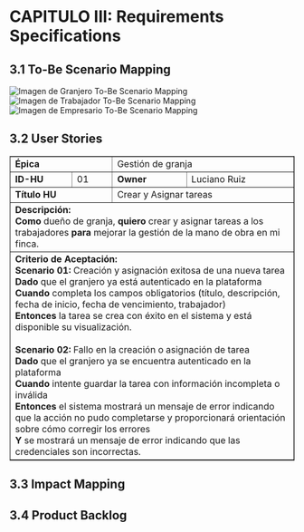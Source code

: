 # CAPITULO III: Requirements Specifications

## 3.1 To-Be Scenario Mapping
![Imagen de Granjero To-Be Scenario Mapping](https://i.postimg.cc/52VS1CqV/To-Be-Scenario-Mapping-Granjero.jpg)
![Imagen de Trabajador To-Be Scenario Mapping](https://i.postimg.cc/wT0JLmcg/To-Be-Scenario-Mapping-Trabajadores.jpg)
![Imagen de Empresario To-Be Scenario Mapping](https://i.postimg.cc/zfYSzRCN/To-Be-Scenario-Mapping-Empresario.jpg)

## 3.2 User Stories
<table align="center"     border="1" width="90%" style="text-align:center;">
    <tr align="left">
        <td colspan=2>
            <b>Épica</b>
        </td>
        <td colspan=2>
            Gestión de granja
        </td>
    </tr>
    <tr align="left">
        <td>
            <b>ID-HU</b>
        </td>
        <td>
            01
        </td>
        <td>
            <b>Owner</b>
        </td>
        <td>
            Luciano Ruiz
        </td>
    </tr>
        <tr align="left">
        <td colspan=2>
            <b>Título HU</b>
        </td>
        <td colspan=2>
            Crear y Asignar tareas
        </td>
    </tr>
    <tr align="left">
        <td colspan=4>
            <b>Descripción:</b></br>
            <b>Como</b> dueño de granja, <b>quiero</b> crear y asignar tareas a los trabajadores <b>para</b> mejorar la gestión de la mano de obra en mi finca.
        </td>
    </tr>
    <tr align="left">
        <td colspan=4>
            <b>Criterio de Aceptación:</b></br>
            <b>Scenario 01:</b> Creación y asignación exitosa de una nueva tarea</br>
            <b>Dado</b> que el granjero ya está autenticado en la plataforma </br>
            <b>Cuando</b> completa los campos obligatorios (título, descripción, fecha de inicio, fecha de vencimiento, trabajador)</br>
            <b>Entonces</b> la tarea se crea con éxito en el sistema y está disponible su visualización. </br> </br>
            <b>Scenario 02:</b> Fallo en la creación o asignación de tarea </br>
            <b>Dado</b> que el granjero ya se encuentra autenticado en la plataforma</br>
            <b>Cuando</b> intente guardar la tarea con información incompleta o inválida</br>
            <b>Entonces</b> el sistema mostrará un mensaje de error indicando que la acción no pudo completarse y proporcionará orientación sobre cómo corregir los errores</br>
            <b>Y</b> se mostrará un mensaje de error indicando que las credenciales son incorrectas.
        </td>
    </tr>
</table>

## 3.3 Impact Mapping

## 3.4 Product Backlog